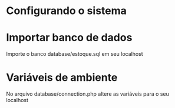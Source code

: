 # Configurando o sistema

# Importar banco de dados
Importe o banco database/estoque.sql em seu localhost

# Variáveis de ambiente
No arquivo database/connection.php altere as variáveis para o seu localhost

